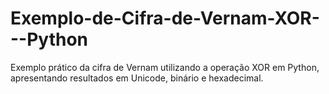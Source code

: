 # Exemplo-de-Cifra-de-Vernam-XOR---Python
Exemplo prático da cifra de Vernam utilizando a operação XOR em Python, apresentando resultados em Unicode, binário e hexadecimal.
